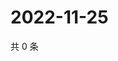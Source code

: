 # 2022-11-25

共 0 条

<!-- BEGIN WEIBO -->
<!-- 最后更新时间 Fri Nov 25 2022 01:13:11 GMT+0800 (China Standard Time) -->

<!-- END WEIBO -->
